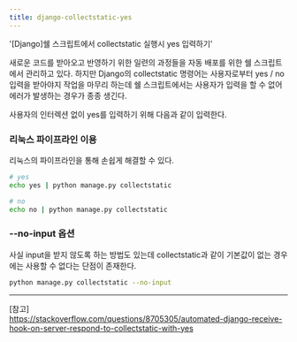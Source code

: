 ```yaml
---
title: django-collectstatic-yes
---
```


'[Django]쉘 스크립트에서 collectstatic 실행시 yes 입력하기'

새로운 코드를 받아오고 반영하기 위한 일련의 과정들을 자동 배포를 위한 쉘 스크립트에서 관리하고 있다. 하지만 Django의 collectstatic 명령어는 사용자로부터 yes / no 입력을 받아야지 작업을 마무리 하는데 쉘 스크립트에서는 사용자가 입력을 할 수 없어 에러가 발생하는 경우가 종종 생긴다.

사용자의 인터렉션 없이 yes를 입력하기 위해 다음과 같이 입력한다.

### 리눅스 파이프라인 이용

리눅스의 파이프라인을 통해 손쉽게 해결할 수 있다.

```sh
# yes
echo yes | python manage.py collectstatic

# no
echo no | python manage.py collectstatic
```

### --no-input 옵션

사실 input을 받지 않도록 하는 방법도 있는데 collectstatic과 같이 기본값이 없는 경우에는 사용할 수 없다는 단점이 존재한다.

```sh
python manage.py collectstatic --no-input
```

---

[참고]  
https://stackoverflow.com/questions/8705305/automated-django-receive-hook-on-server-respond-to-collectstatic-with-yes
